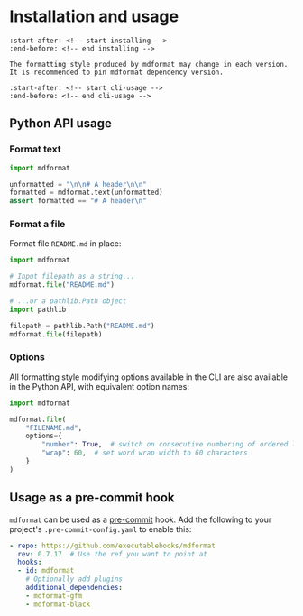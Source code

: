 # Installation and usage

```{include} ../../README.md
:start-after: <!-- start installing -->
:end-before: <!-- end installing -->
```

```{warning}
The formatting style produced by mdformat may change in each version.
It is recommended to pin mdformat dependency version.
```

```{include} ../../README.md
:start-after: <!-- start cli-usage -->
:end-before: <!-- end cli-usage -->
```

## Python API usage

### Format text

```python
import mdformat

unformatted = "\n\n# A header\n\n"
formatted = mdformat.text(unformatted)
assert formatted == "# A header\n"
```

### Format a file

Format file `README.md` in place:

```python
import mdformat

# Input filepath as a string...
mdformat.file("README.md")

# ...or a pathlib.Path object
import pathlib

filepath = pathlib.Path("README.md")
mdformat.file(filepath)
```

### Options

All formatting style modifying options available in the CLI are also available in the Python API,
with equivalent option names:

```python
import mdformat

mdformat.file(
    "FILENAME.md",
    options={
        "number": True,  # switch on consecutive numbering of ordered lists
        "wrap": 60,  # set word wrap width to 60 characters
    }
)
```

## Usage as a pre-commit hook

`mdformat` can be used as a [pre-commit](https://github.com/pre-commit/pre-commit) hook.
Add the following to your project's `.pre-commit-config.yaml` to enable this:

```yaml
- repo: https://github.com/executablebooks/mdformat
  rev: 0.7.17  # Use the ref you want to point at
  hooks:
  - id: mdformat
    # Optionally add plugins
    additional_dependencies:
    - mdformat-gfm
    - mdformat-black
```
